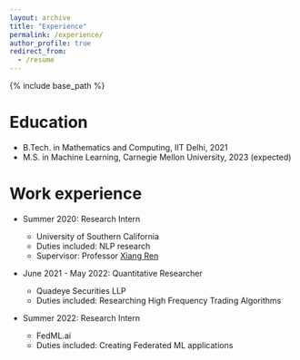 ```yaml
---
layout: archive
title: "Experience"
permalink: /experience/
author_profile: true
redirect_from:
  - /resume
---
```


{% include base_path %}

Education
======
* B.Tech. in Mathematics and Computing, IIT Delhi, 2021
* M.S. in Machine Learning, Carnegie Mellon University, 2023 (expected)

Work experience
======
* Summer 2020: Research Intern
  * University of Southern California
  * Duties included: NLP research
  * Supervisor: Professor [Xiang Ren](https://shanzhenren.github.io/)

* June 2021 - May 2022: Quantitative Researcher
  * Quadeye Securities LLP
  * Duties included: Researching High Frequency Trading Algorithms

* Summer 2022: Research Intern
  * FedML.ai
  * Duties included: Creating Federated ML applications
